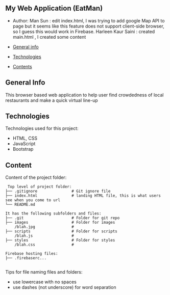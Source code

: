 ## My Web Application (EatMan)
* Author:
    Man Sun : edit index.html, I was trying to add google Map API to page but it seems like this feature does not support client-side browser, so I guess this would work in Firebase.
    Harleen Kaur Saini : created main.html , I created some content


* [General info](#general-info)
* [Technologies](#technologies)
* [Contents](#content)

## General Info
This browser based web application to help user find crowdedness of local restaurants and make a quick virtual line-up
	
## Technologies
Technologies used for this project:
* HTML, CSS
* JavaScript
* Bootstrap
	
## Content
Content of the project folder:

```
 Top level of project folder: 
├── .gitignore               # Git ignore file
├── index.html               # landing HTML file, this is what users see when you come to url
└── README.md

It has the following subfolders and files:
├── .git                     # Folder for git repo
├── images                   # Folder for images
    /blah.jpg                # 
├── scripts                  # Folder for scripts
    /blah.js                 # 
├── styles                   # Folder for styles
    /blah.css                # 

Firebase hosting files: 
├── .firebaserc...


```

Tips for file naming files and folders:
* use lowercase with no spaces
* use dashes (not underscore) for word separation

